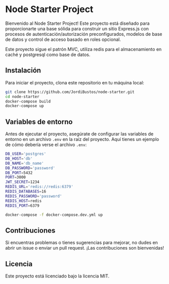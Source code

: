 # Node Starter Project

Bienvenido al Node Starter Project! Este proyecto está diseñado para proporcionarte una base sólida para construir un sitio Express.js con procesos de autenticación/autorización preconfigurados, modelos de base de datos y control de acceso basado en roles opcional.

Este proyecto sigue el patrón MVC, utiliza redis para el almacenamiento en caché y postgresql como base de datos.

## Instalación

Para iniciar el proyecto, clona este repositorio en tu máquina local:

```bash
git clone https://github.com/JordiBustos/node-starter.git
cd node-starter
docker-compose build
docker-compose up
```

## Variables de entorno

Antes de ejecutar el proyecto, asegúrate de configurar las variables de entorno en un archivo `.env` en la raíz del proyecto. Aquí tienes un ejemplo de cómo debería verse el archivo `.env`:

```bash
DB_USER='postgres'
DB_HOST='db'
DB_NAME='db_name'
DB_PASSWORD='password'
DB_PORT=5432
PORT=3000
JWT_SECRET=1234
REDIS_URL='redis://redis:6379'
REDIS_DATABASES=16
REDIS_PASSWORD='password'
REDIS_HOST=redis
REDIS_PORT=6379
```

```bash
docker-compose -f docker-compose.dev.yml up
```

## Contribuciones

Si encuentras problemas o tienes sugerencias para mejorar, no dudes en abrir un issue o enviar un pull request. ¡Las contribuciones son bienvenidas!

## Licencia

Este proyecto está licenciado bajo la licencia MIT.
